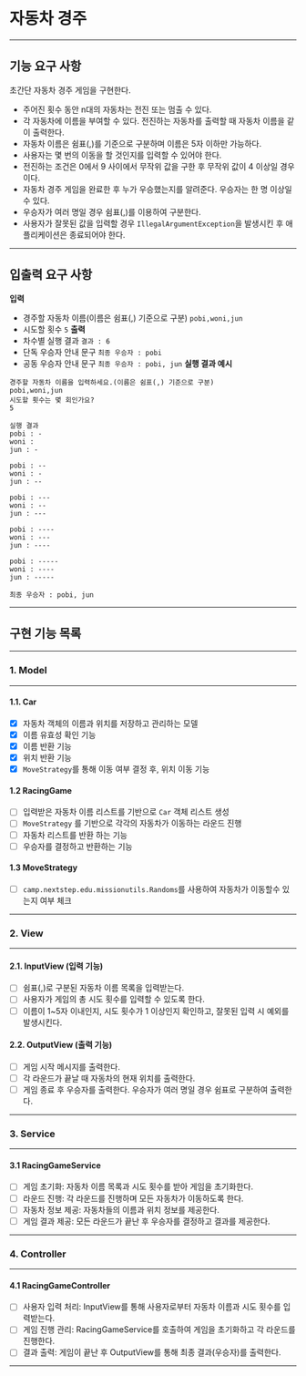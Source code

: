 # 자동차 경주

---
## 기능 요구 사항

초간단 자동차 경주 게임을 구현한다.

- 주어진 횟수 동안 n대의 자동차는 전진 또는 멈출 수 있다.
- 각 자동차에 이름을 부여할 수 있다. 전진하는 자동차를 출력할 때 자동차 이름을 같이 출력한다.
- 자동차 이름은 쉼표(,)를 기준으로 구분하며 이름은 5자 이하만 가능하다.
- 사용자는 몇 번의 이동을 할 것인지를 입력할 수 있어야 한다.
- 전진하는 조건은 0에서 9 사이에서 무작위 값을 구한 후 무작위 값이 4 이상일 경우이다.
- 자동차 경주 게임을 완료한 후 누가 우승했는지를 알려준다. 우승자는 한 명 이상일 수 있다.
- 우승자가 여러 명일 경우 쉼표(,)를 이용하여 구분한다.
- 사용자가 잘못된 값을 입력할 경우 `IllegalArgumentException`을 발생시킨 후 애플리케이션은 종료되어야 한다.

---
## 입출력 요구 사항

**입력**
- 경주할 자동차 이름(이름은 쉼표(,) 기준으로 구분)
```pobi,woni,jun```
- 시도할 횟수
```5```
**출력**
- 차수별 실행 결과
```결과 : 6```
- 단독 우승자 안내 문구
```최종 우승자 : pobi```
- 공동 우승자 안내 문구 
```최종 우승자 : pobi, jun```
  **실행 결과 예시**
```
경주할 자동차 이름을 입력하세요.(이름은 쉼표(,) 기준으로 구분)
pobi,woni,jun
시도할 횟수는 몇 회인가요?
5

실행 결과
pobi : -
woni : 
jun : -

pobi : --
woni : -
jun : --

pobi : ---
woni : --
jun : ---

pobi : ----
woni : ---
jun : ----

pobi : -----
woni : ----
jun : -----

최종 우승자 : pobi, jun
```

---
## 구현 기능 목록

---
### 1. **Model**

---
#### 1.1. **Car**
- [x] 자동차 객체의 이름과 위치를 저장하고 관리하는 모델
- [x] 이름 유효성 확인 기능
- [x] 이름 반환 기능
- [x] 위치 반환 기능
- [x] `MoveStrategy`를  통해 이동 여부 결정 후, 위치 이동 기능
#### 1.2  **RacingGame**
- [ ] 입력받은 자동차 이름 리스트를 기반으로 `Car` 객체 리스트 생성
- [ ] `MoveStrategy` 를 기반으로 각각의 자동차가 이동하는 라운드 진행
- [ ] 자동차 리스트를 반환 하는 기능
- [ ] 우승자를 결정하고 반환하는 기능
#### 1.3  **MoveStrategy**
- [ ] `camp.nextstep.edu.missionutils.Randoms`를 사용하여 자동차가 이동할수 있는지 여부 체크
---
### 2. **View**

---
#### 2.1. **InputView (입력 기능)**
- [ ] 쉼표(,)로 구분된 자동차 이름 목록을 입력받는다.
- [ ] 사용자가 게임의 총 시도 횟수를 입력할 수 있도록 한다.
- [ ] 이름이 1~5자 이내인지, 시도 횟수가 1 이상인지 확인하고, 잘못된 입력 시 예외를 발생시킨다.
#### 2.2. **OutputView (출력 기능)**
- [ ] 게임 시작 메시지를 출력한다.
- [ ] 각 라운드가 끝날 때 자동차의 현재 위치를 출력한다.
- [ ] 게임 종료 후 우승자를 출력한다. 우승자가 여러 명일 경우 쉼표로 구분하여 출력한다.
---
### 3. **Service**

---
#### 3.1 **RacingGameService**
- [ ] 게임 초기화: 자동차 이름 목록과 시도 횟수를 받아 게임을 초기화한다.
- [ ] 라운드 진행: 각 라운드를 진행하며 모든 자동차가 이동하도록 한다.
- [ ] 자동차 정보 제공: 자동차들의 이름과 위치 정보를 제공한다.
- [ ] 게임 결과 제공: 모든 라운드가 끝난 후 우승자를 결정하고 결과를 제공한다.
---
### 4. **Controller**

---
#### 4.1 **RacingGameController**
- [ ] 사용자 입력 처리: InputView를 통해 사용자로부터 자동차 이름과 시도 횟수를 입력받는다.
- [ ] 게임 진행 관리: RacingGameService를 호출하여 게임을 초기화하고 각 라운드를 진행한다.
- [ ] 결과 출력: 게임이 끝난 후 OutputView를 통해 최종 결과(우승자)를 출력한다.
---
